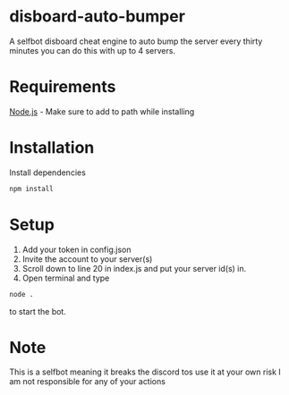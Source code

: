 # disboard-auto-bumper
A selfbot disboard cheat engine to auto bump the server every thirty minutes you can do this with up to 4 servers.

# Requirements
[Node.js](https://nodejs.org) - Make sure to add to path while installing

# Installation

Install dependencies

```sh
npm install
``` 

# Setup

1. Add your token in config.json
2. Invite the account to your server(s)
3. Scroll down to line 20 in index.js and put your server id(s) in.
4. Open terminal and type 
```sh
node .
``` 
to start the bot.

# Note

This is a selfbot meaning it breaks the discord tos use it at your own risk I am not responsible for any of your actions

